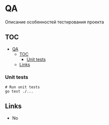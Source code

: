# QA

Описание особенностей тестирования проекта

## TOC

- [QA](#-qa)
  - [TOC](#-toc)
    - [Unit tests](#-unit-tests)
  - [Links](#-links)


### Unit tests

```shell
# Run unit tests
go test ./...
```

## Links

* No
